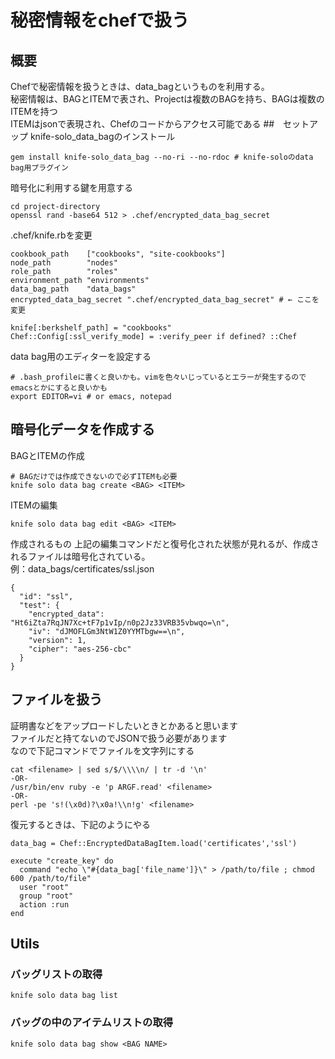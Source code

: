 秘密情報をchefで扱う
===
## 概要
Chefで秘密情報を扱うときは、data_bagというものを利用する。  
秘密情報は、BAGとITEMで表され、Projectは複数のBAGを持ち、BAGは複数のITEMを持つ  
ITEMはjsonで表現され、Chefのコードからアクセス可能である
##　セットアップ
knife-solo_data_bagのインストール
```
gem install knife-solo_data_bag --no-ri --no-rdoc # knife-soloのdata bag用プラグイン
```
暗号化に利用する鍵を用意する
```
cd project-directory
openssl rand -base64 512 > .chef/encrypted_data_bag_secret
```
.chef/knife.rbを変更
```
cookbook_path    ["cookbooks", "site-cookbooks"]
node_path        "nodes"
role_path        "roles"
environment_path "environments"
data_bag_path    "data_bags"
encrypted_data_bag_secret ".chef/encrypted_data_bag_secret" # ← ここを変更

knife[:berkshelf_path] = "cookbooks"
Chef::Config[:ssl_verify_mode] = :verify_peer if defined? ::Chef
```
data bag用のエディターを設定する
```
# .bash_profileに書くと良いかも。vimを色々いじっているとエラーが発生するのでemacsとかにすると良いかも
export EDITOR=vi # or emacs, notepad
```

## 暗号化データを作成する
BAGとITEMの作成
```
# BAGだけでは作成できないので必ずITEMも必要
knife solo data bag create <BAG> <ITEM>
```
ITEMの編集
```
knife solo data bag edit <BAG> <ITEM>
```
作成されるもの
上記の編集コマンドだと復号化された状態が見れるが、作成されるファイルは暗号化されている。  
例：data_bags/certificates/ssl.json
```
{
  "id": "ssl",
  "test": {
    "encrypted_data": "Ht6iZta7RqJN7Xc+tF7p1vIp/n0p2Jz33VRB35vbwqo=\n",
    "iv": "dJMOFLGm3NtW1Z0YYMTbgw==\n",
    "version": 1,
    "cipher": "aes-256-cbc"
  }
}
```
## ファイルを扱う
証明書などをアップロードしたいときとかあると思います  
ファイルだと持てないのでJSONで扱う必要があります  
なので下記コマンドでファイルを文字列にする
```
cat <filename> | sed s/$/\\\\n/ | tr -d '\n'
-OR-
/usr/bin/env ruby -e 'p ARGF.read' <filename>
-OR-
perl -pe 's!(\x0d)?\x0a!\\n!g' <filename>
```
復元するときは、下記のようにやる
```
data_bag = Chef::EncryptedDataBagItem.load('certificates','ssl')

execute "create_key" do
  command "echo \"#{data_bag['file_name']}\" > /path/to/file ; chmod 600 /path/to/file"
  user "root"
  group "root"
  action :run
end
```
## Utils
### バッグリストの取得
```
knife solo data bag list
```
### バッグの中のアイテムリストの取得
```
knife solo data bag show <BAG NAME>
```
